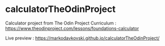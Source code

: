 # calculatorTheOdinProject
Calculator project from The Odin Project Curriculum : https://www.theodinproject.com/lessons/foundations-calculator

Live preview : https://markodavkovski.github.io/calculatorTheOdinProject/
